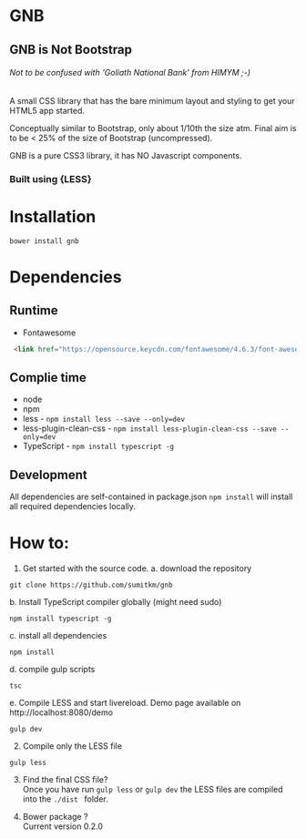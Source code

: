 # GNB

## __GNB is Not Bootstrap__
###### Not to be confused with 'Goliath National Bank' from HIMYM ;-)   

A small CSS library that has the bare minimum layout and styling to get your HTML5 app started.  

Conceptually similar to Bootstrap, only about 1/10th the size atm. Final aim is
to be < 25% of the size of Bootstrap (uncompressed).

GNB is a pure CSS3 library, it has NO Javascript components.

### Built using {LESS}

# Installation

```bower install gnb```  

# Dependencies  
## Runtime  
- Fontawesome  
```html
 <link href="https://opensource.keycdn.com/fontawesome/4.6.3/font-awesome.min.css" rel="stylesheet" type="text/css" />
```  

## Complie time  
- node  
- npm  
- less - ```npm install less --save --only=dev```  
- less-plugin-clean-css - ```npm install less-plugin-clean-css --save --only=dev```  
- TypeScript - ```npm install typescript -g```  

## Development  
All dependencies are self-contained in package.json ```npm install``` will install all required dependencies locally.

# How to:  

1. Get started with the source code.
a. download the repository  
```
git clone https://github.com/sumitkm/gnb   
```   
b. Install TypeScript compiler globally (might need sudo)   
```
npm install typescript -g
```  
c. install all dependencies  
```
npm install
```  
d. compile gulp scripts  
```
tsc
```    
e. Compile LESS and start livereload. Demo page available on http://localhost:8080/demo
```
gulp dev
```

2. Compile only the LESS file   
```
gulp less
```

3. Find the final CSS file?  
Once you have run ```gulp less``` or ```gulp dev``` the LESS files are compiled into the ```./dist ``` folder.

4. Bower package ?  
Current version 0.2.0
